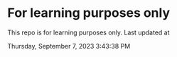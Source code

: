 # For learning purposes only
This repo is for learning purposes only.
Last updated at

Thursday, September 7, 2023 3:43:38 PM

